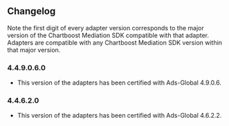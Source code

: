 ## Changelog

Note the first digit of every adapter version corresponds to the major version of the Chartboost Mediation SDK compatible with that adapter. 
Adapters are compatible with any Chartboost Mediation SDK version within that major version.

### 4.4.9.0.6.0
- This version of the adapters has been certified with Ads-Global 4.9.0.6.

### 4.4.6.2.0
- This version of the adapters has been certified with Ads-Global 4.6.2.2.
